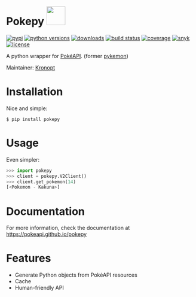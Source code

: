 # Pokepy <img heigth=50 width=50 src="https://veekun.com/dex/media/pokemon/global-link/14.png">

[![pypi](https://img.shields.io/pypi/v/pokepy.svg "pypi package")](https://pypi.org/project/pokepy)
[![python versions](https://img.shields.io/pypi/pyversions/pokepy.svg "supported python versions")](https://pypi.org/project/pokepy)
[![downloads](https://img.shields.io/pypi/dm/pokepy.svg?style=popout "pypi downloads")](https://pypi.org/project/pokepy/)
[![build status](https://circleci.com/gh/PokeAPI/pokepy.svg?style=svg "build status")](https://circleci.com/gh/PokeAPI/pokepy)
[![coverage](https://codecov.io/gh/PokeAPI/pokepy/branch/master/graph/badge.svg "code coverage")](https://codecov.io/gh/PokeAPI/pokepy)
[![snyk](https://snyk.io/test/github/PokeAPI/pokepy/badge.svg?targetFile=requirements.txt "known vulnerabilities")](https://snyk.io/test/github/PokeAPI/pokepy?targetFile=requirements.txt)
[![license](https://img.shields.io/pypi/l/pokepy.svg "license")](https://github.com/PokeAPI/pokepy/blob/master/LICENSE)

A python wrapper for [PokéAPI](https://pokeapi.co). (former [pykemon](https://github.com/PokeAPI/pokepy/tree/bb72105f4c5402aaa5d4fd2b9c142bf9b678b254))

Maintainer: [Kronopt](https://github.com/Kronopt)

# Installation
Nice and simple:

```
$ pip install pokepy
```

# Usage
Even simpler:

```python
>>> import pokepy
>>> client = pokepy.V2Client()
>>> client.get_pokemon(14)
[<Pokemon - Kakuna>]
```

# Documentation
For more information, check the documentation at https://pokeapi.github.io/pokepy

# Features

* Generate Python objects from PokéAPI resources
* Cache
* Human-friendly API
